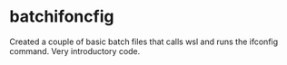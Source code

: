 # batchifoncfig
Created a couple of basic batch files that calls wsl and runs the ifconfig command. Very introductory code.
